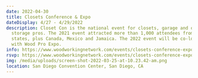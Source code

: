 ```yaml
---
date: 2022-04-30
title: Closets Conference & Expo
dateDisplay: 4/27 - 4/29/2022
description: Closet Con is the national event for closets, garage and organized
  storage pros. The 2021 event attracted more than 1,000 attendees from 41
  states, plus Canada, Mexico and Jamaica. The 2022 event will be co-located
  with Wood Pro Expo.
info: https://www.woodworkingnetwork.com/events/closets-conference-expo
rsvp: https://www.woodworkingnetwork.com/events/closets-conference-expo
img: /media/uploads/screen-shot-2022-03-25-at-10.23.42-am.png
location: San Diego Convention Center, San Diego, CA
---
```

